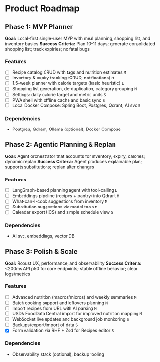 # Product Roadmap

## Phase 1: MVP Planner

**Goal:** Local-first single-user MVP with meal planning, shopping list, and inventory basics
**Success Criteria:** Plan 10–11 days; generate consolidated shopping list; track expiries; no fatal bugs

### Features
- [ ] Recipe catalog CRUD with tags and nutrition estimates `M`
- [ ] Inventory & expiry tracking (CRUD, notifications) `M`
- [ ] 1.5-week planner with calorie targets (basic heuristic) `L`
- [ ] Shopping list generation, de-duplication, category grouping `M`
- [ ] Settings: daily calorie target and metric units `S`
- [ ] PWA shell with offline cache and basic sync `S`
- [ ] Local Docker Compose: Spring Boot, Postgres, Qdrant, AI svc `S`

### Dependencies
- Postgres, Qdrant, Ollama (optional), Docker Compose

## Phase 2: Agentic Planning & Replan

**Goal:** Agent orchestrator that accounts for inventory, expiry, calories; dynamic replan
**Success Criteria:** Agent produces explainable plan; supports substitutions; replan after changes

### Features
- [ ] LangGraph-based planning agent with tool-calling `L`
- [ ] Embeddings pipeline (recipes + pantry) into Qdrant `M`
- [ ] What-can-I-cook suggestions from inventory `M`
- [ ] Substitution suggestions via model tools `M`
- [ ] Calendar export (ICS) and simple schedule view `S`

### Dependencies
- AI svc, embeddings, vector DB

## Phase 3: Polish & Scale

**Goal:** Robust UX, performance, and observability
**Success Criteria:** <200ms API p50 for core endpoints; stable offline behavior; clear logs/metrics

### Features
- [ ] Advanced nutrition (macros/micros) and weekly summaries `M`
- [ ] Batch cooking support and leftovers planning `M`
- [ ] Import recipes from URL with AI parsing `M`
- [ ] USDA FoodData Central import for improved nutrition mapping `M`
- [ ] WebSocket live updates and background job monitoring `S`
- [ ] Backups/export/import of data `S`
 - [x] Form validation via RHF + Zod for Recipes editor `S`

### Dependencies
- Observability stack (optional), backup tooling

